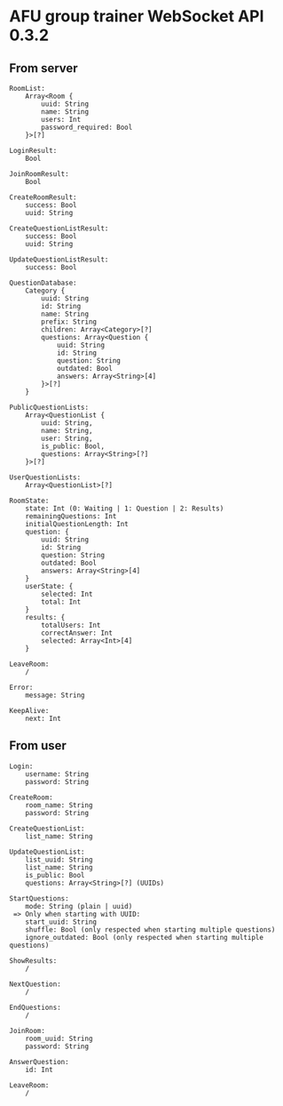# AFU group trainer WebSocket API 0.3.2

## From server

    RoomList:
        Array<Room {
            uuid: String
            name: String
            users: Int
            password_required: Bool
        }>[?]
    
    LoginResult:
        Bool
    
    JoinRoomResult:
        Bool
    
    CreateRoomResult:
        success: Bool
        uuid: String
    
    CreateQuestionListResult:
        success: Bool
        uuid: String
    
    UpdateQuestionListResult:
        success: Bool
        
    QuestionDatabase:
        Category {
            uuid: String
            id: String
            name: String
            prefix: String
            children: Array<Category>[?]
            questions: Array<Question {
                uuid: String
                id: String
                question: String
                outdated: Bool
                answers: Array<String>[4]
            }>[?]
        }
        
    PublicQuestionLists:
        Array<QuestionList {
            uuid: String,
            name: String,
            user: String,
            is_public: Bool,
            questions: Array<String>[?]
        }>[?]
    
    UserQuestionLists:
        Array<QuestionList>[?]
    
    RoomState:
        state: Int (0: Waiting | 1: Question | 2: Results)
        remainingQuestions: Int
        initialQuestionLength: Int
        question: {
            uuid: String
            id: String
            question: String
            outdated: Bool
            answers: Array<String>[4]
        }
        userState: {
            selected: Int
            total: Int
        }
        results: {
            totalUsers: Int
            correctAnswer: Int
            selected: Array<Int>[4]
        }
    
    LeaveRoom:
        /
        
    Error:
        message: String
    
    KeepAlive:
        next: Int

## From user

    Login:
        username: String
        password: String
    
    CreateRoom:
        room_name: String
        password: String
    
    CreateQuestionList:
        list_name: String
    
    UpdateQuestionList:
        list_uuid: String
        list_name: String
        is_public: Bool
        questions: Array<String>[?] (UUIDs)
    
    StartQuestions:
        mode: String (plain | uuid)
     => Only when starting with UUID:
        start_uuid: String
        shuffle: Bool (only respected when starting multiple questions)
        ignore_outdated: Bool (only respected when starting multiple questions)
    
    ShowResults:
        /
    
    NextQuestion:
        /
    
    EndQuestions:
        /

    JoinRoom:
        room_uuid: String
        password: String
    
    AnswerQuestion:
        id: Int
    
    LeaveRoom:
        /
